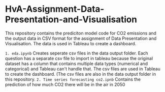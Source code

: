 # HvA-Assignment-Data-Presentation-and-Visualisation

This repository contains the prediciton model code for CO2 emissions and the output data in CSV format for the assignment of Data Presentation and Visualisation. The data is used in Tableau to create a dashboard.

`1. eda.ipynb` Creates seperate csv files in the data output folder. Each question has a separate csv file to import in tableau because the original dataset has a column that contains multiple data types (numerical and categorical) and Tableau can't handle that. The csv files are used in Tableau to create the dashboard. (The csv files are also in the data output folder in this repository.
`2. Time series forecasting co2.ipnb` Contains the prediction of how much CO2 there will be in the air in 2050